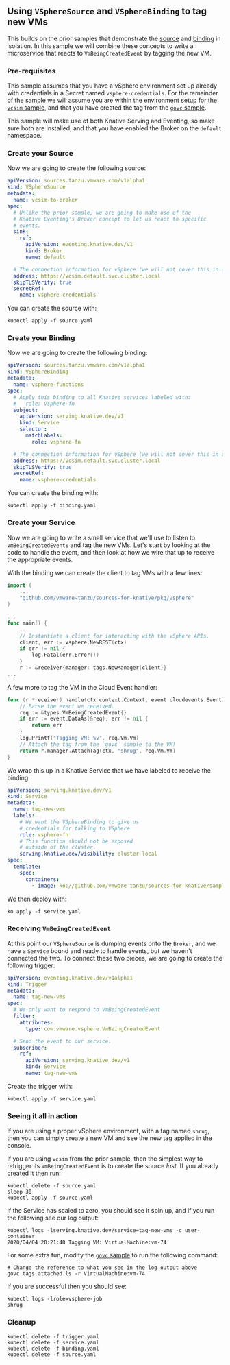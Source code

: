 ## Using `VSphereSource` and `VSphereBinding` to tag new VMs

This builds on the prior samples that demonstrate the
[source](../vcsim/README.md) and [binding](../govc/README.md) in isolation. In
this sample we will combine these concepts to write a microservice that reacts
to `VmBeingCreatedEvent` by tagging the new VM.

### Pre-requisites

This sample assumes that you have a vSphere environment set up already with
credentials in a Secret named `vsphere-credentials`. For the remainder of the
sample we will assume you are within the environment setup for the
[`vcsim` sample](../vcsim/README.md), and that you have created the tag from the
[`govc` sample](../govc/README.md).

This sample will make use of both Knative Serving and Eventing, so make sure
both are installed, and that you have enabled the Broker on the `default`
namespace.

### Create your Source

Now we are going to create the following source:

```yaml
apiVersion: sources.tanzu.vmware.com/v1alpha1
kind: VSphereSource
metadata:
  name: vcsim-to-broker
spec:
  # Unlike the prior sample, we are going to make use of the
  # Knative Eventing's Broker concept to let us react to specific
  # events.
  sink:
    ref:
      apiVersion: eventing.knative.dev/v1
      kind: Broker
      name: default

  # The connection information for vSphere (we will not cover this in detail)
  address: https://vcsim.default.svc.cluster.local
  skipTLSVerify: true
  secretRef:
    name: vsphere-credentials
```

You can create the source with:

```shell
kubectl apply -f source.yaml
```

### Create your Binding

Now we are going to create the following binding:

```yaml
apiVersion: sources.tanzu.vmware.com/v1alpha1
kind: VSphereBinding
metadata:
  name: vsphere-functions
spec:
  # Apply this binding to all Knative services labeled with:
  #   role: vsphere-fn
  subject:
    apiVersion: serving.knative.dev/v1
    kind: Service
    selector:
      matchLabels:
        role: vsphere-fn

  # The connection information for vSphere (we will not cover this in detail)
  address: https://vcsim.default.svc.cluster.local
  skipTLSVerify: true
  secretRef:
    name: vsphere-credentials
```

You can create the binding with:

```shell
kubectl apply -f binding.yaml
```

### Create your Service

Now we are going to write a small service that we'll use to listen to
`VmBeingCreatedEvent`s and tag the new VMs. Let's start by looking at the code
to handle the event, and then look at how we wire that up to receive the
appropriate events.

With the binding we can create the client to tag VMs with a few lines:

```go
import (
	...
	"github.com/vmware-tanzu/sources-for-knative/pkg/vsphere"
)

...
func main() {
	...
	// Instantiate a client for interacting with the vSphere APIs.
	client, err := vsphere.NewREST(ctx)
	if err != nil {
		log.Fatal(err.Error())
	}
	r := &receiver{manager: tags.NewManager(client)}
...
```

A few more to tag the VM in the Cloud Event handler:

```go
func (r *receiver) handle(ctx context.Context, event cloudevents.Event) error {
	// Parse the event we received.
	req := &types.VmBeingCreatedEvent{}
	if err := event.DataAs(&req); err != nil {
		return err
	}
	log.Printf("Tagging VM: %v", req.Vm.Vm)
	// Attach the tag from the `govc` sample to the VM!
	return r.manager.AttachTag(ctx, "shrug", req.Vm.Vm)
}
```

We wrap this up in a Knative Service that we have labeled to receive the
binding:

```yaml
apiVersion: serving.knative.dev/v1
kind: Service
metadata:
  name: tag-new-vms
  labels:
    # We want the VSphereBinding to give us
    # credentials for talking to VSphere.
    role: vsphere-fn
    # This function should not be exposed
    # outside of the cluster.
    serving.knative.dev/visibility: cluster-local
spec:
  template:
    spec:
      containers:
        - image: ko://github.com/vmware-tanzu/sources-for-knative/samples/tag-new-vms
```

We then deploy with:

```shell
ko apply -f service.yaml
```

### Receiving `VmBeingCreatedEvent`

At this point our `VSphereSource` is dumping events onto the `Broker`, and we
have a `Service` bound and ready to handle events, but we haven't connected the
two. To connect these two pieces, we are going to create the following trigger:

```yaml
apiVersion: eventing.knative.dev/v1alpha1
kind: Trigger
metadata:
  name: tag-new-vms
spec:
  # We only want to respond to VmBeingCreatedEvent
  filter:
    attributes:
      type: com.vmware.vsphere.VmBeingCreatedEvent

  # Send the event to our service.
  subscriber:
    ref:
      apiVersion: serving.knative.dev/v1
      kind: Service
      name: tag-new-vms
```

Create the trigger with:

```shell
kubectl apply -f service.yaml
```

### Seeing it all in action

If you are using a proper vSphere environment, with a tag named `shrug`, then
you can simply create a new VM and see the new tag applied in the console.

If you are using `vcsim` from the prior sample, then the simplest way to
retrigger its `VmBeingCreatedEvent` is to create the source _last_. If you
already created it then run:

```shell
kubectl delete -f source.yaml
sleep 30
kubectl apply -f source.yaml
```

If the Service has scaled to zero, you should see it spin up, and if you run the
following see our log output:

```shell
kubectl logs -lserving.knative.dev/service=tag-new-vms -c user-container
2020/04/04 20:21:48 Tagging VM: VirtualMachine:vm-74
```

For some extra fun, modify the [`govc` sample](../govc/README.md) to run the
following command:

```shell
# Change the reference to what you see in the log output above
govc tags.attached.ls -r VirtualMachine:vm-74
```

If you are successful then you should see:

```shell
kubectl logs -lrole=vsphere-job
shrug
```

### Cleanup

```shell
kubectl delete -f trigger.yaml
kubectl delete -f service.yaml
kubectl delete -f binding.yaml
kubectl delete -f source.yaml
```
